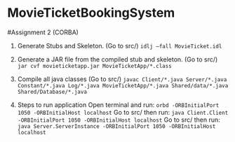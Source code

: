 # MovieTicketBookingSystem

#Assignment 2 (CORBA)
1. Generate Stubs and Skeleton. (Go to src/)
  ```idlj –fall MovieTicket.idl```
  
3. Generate a JAR file from the compiled stub and skeleton. (Go to src/)
  ```jar cvf movieticketapp.jar MovieTicketApp/*.class```
  
2. Compile all java classes (Go to src/)
  ```javac Client/*.java Server/*.java Constant/*.java Log/*.java MovieTicketApp/*.java Shared/data/*.java Shared/Database/*.java```

2. Steps to run application
   Open terminal and run: ```orbd -ORBInitialPort 1050 -ORBInitialHost localhost```
   Go to src/ then run: ```java Client.Client -ORBInitialPort 1050 -ORBInitialHost localhost```
   Go to src/ then run: ```java Server.ServerInstance -ORBInitialPort 1050 -ORBInitialHost localhost```

